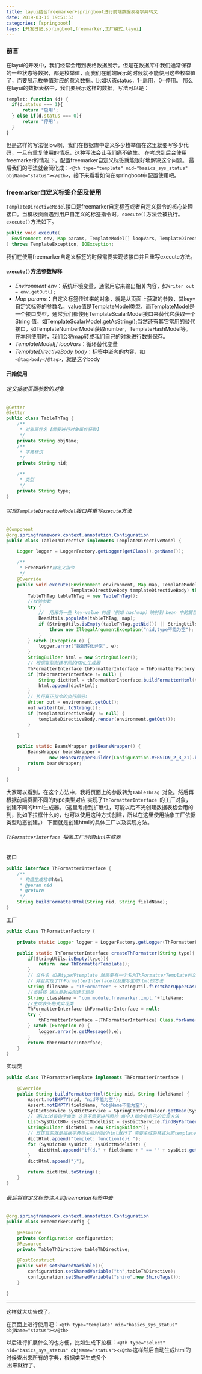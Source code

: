 ```yaml
---
title: layui结合freemarker+springboot进行前端数据表格字典转义
date: 2019-03-16 19:51:53
categories: [springboot]
tags: [开发日记,springboot,freemarker,工厂模式,layui]
---
```


### 前言
在layui的开发中，我们经常会用到表格数据展示。但是在数据库中我们通常保存的一些状态等数据，都是枚举值，而我们在前端展示的时候就不能使用这些枚举值了，而要展示枚举值对应的意义数据。比如状态status，1=启用，0=停用。
那么在layui的数据表格中，我们要展示这样的数据，写法可以是：
```javascript
templet: function (d) {
  if(d.status === 1){
      return "启用";
  } else if(d.status === 0){
      return "停用";
  }
}
```
但是这样的写法很low啊，我们在数据库中定义多少枚举值在这里就要写多少代码，一旦有重复使用的情况，这种写法会让我们痛不欲生。
在考虑到后台使用freemarker的情况下，配置freemarker自定义标签就能很好地解决这个问题。
最后我们的写法就会简化成：`<@th type="template" nid="basics_sys_status" objName="status"></@th>`，接下来看看如何在springboot中配置使用吧。
<!-- more -->
### freemarker自定义标签介绍及使用
`TemplateDirectiveModel`接口是freemarker自定标签或者自定义指令的核心处理接口。当模板页面遇到用户自定义的标签指令时，`execute()`方法会被执行。`execute()`方法如下。
```java
public void execute(
  Environment env, Map params, TemplateModel[] loopVars, TemplateDirectiveBody body
) throws TemplateException, IOException;
```
我们在使用freemarker自定义标签的时候需要实现该接口并且重写execute方法。
#### `execute()`方法参数解释
- *Environment env*：系统环境变量，通常用它来输出相关内容，如`Writer out = env.getOut();`
- *Map params*：自定义标签传过来的对象，就是从页面上获取的参数，其key=自定义标签的参数名，value值是TemplateModel类型，而TemplateModel是一个接口类型，通常我们都使用TemplateScalarModel接口来替代它获取一个String 值，如TemplateScalarModel.getAsString();当然还有其它常用的替代接口，如TemplateNumberModel获取number，TemplateHashModel等。
  在本例使用时，我们会将map转成我们自己的对象进行数据保存。
- *TemplateModel[] loopVars*：循环替代变量
- *TemplateDirectiveBody body*：标签中嵌套的内容，如`<@tag>body</@tag>`，就是这个body

#### 开始使用

###### 定义接收页面参数的对象
```java
@Getter
@Setter
public class TableThTag {
    /**
     * 对象属性名【需要进行对象属性获取】
     */
    private String objName;
    /**
     * 字典标识
     */
    private String nid;

    /**
     * 类型
     */
    private String type;
}
```
###### 实现`TemplateDirectiveModel`接口并重写`execute`方法
```java
@Component
@org.springframework.context.annotation.Configuration
public class TableThDirective implements TemplateDirectiveModel {

    Logger logger = LoggerFactory.getLogger(getClass().getName());

    /**
     * FreeMarker自定义指令
     */
    @Override
    public void execute(Environment environment, Map map, TemplateModel[] templateModels,
                        TemplateDirectiveBody templateDirectiveBody) throws TemplateException, IOException {
        TableThTag tableThTag = new TableThTag();
        //校验参数
        try {
            //  用来将一些 key-value 的值（例如 hashmap）映射到 bean 中的属性
            BeanUtils.populate(tableThTag, map);
            if (StringUtils.isEmpty(tableThTag.getNid()) || StringUtils.isEmpty(tableThTag.getType())) {
                throw new IllegalArgumentException("nid,type不能为空");
            }
        } catch (Exception e) {
            logger.error("数据转化异常", e);
        }
        StringBuilder html = new StringBuilder();
        // 根据类型创建不同的HTML生成器
        ThFormatterInterface thFormatterInterface = ThFormatterFactory.createThFormatter(tableThTag.getType());
        if (thFormatterInterface != null) {
            String dictHtml = thFormatterInterface.buildFormatterHtml(tableThTag.getNid(), tableThTag.getFieldName());
            html.append(dictHtml);
        }
        // 执行真正指令的执行部分:
        Writer out = environment.getOut();
        out.write(html.toString());
        if (templateDirectiveBody != null) {
            templateDirectiveBody.render(environment.getOut());
        }

    }

    public static BeansWrapper getBeansWrapper() {
        BeansWrapper beansWrapper =
                new BeansWrapperBuilder(Configuration.VERSION_2_3_21).build();
        return beansWrapper;
    }

}
```
大家可以看到，在这个方法中，我将页面上的参数转为`TableThTag `对象。然后再根据前端页面不同的type类型对应
实现了`ThFormatterInterface `的工厂对象，创建不同的html生成器。（这里考虑到扩展性，可能以后不光创建数据表格会用的到，比如下拉框什么的，也可以使用这种方式创建，所以在这里使用抽象工厂依据类型动态创建。）
下面就是创建html的具体工厂以及实现方法。
###### `ThFormatterInterface `抽象工厂创建html生成器
接口
```java
public interface ThFormatterInterface {
    /**
     * 构造生成枚举html
     * @param nid
     * @return
     */
    String buildFormatterHtml(String nid, String fieldName);
}
```
工厂
```java
public class ThFormatterFactory {

    private static Logger logger = LoggerFactory.getLogger(ThFormatterFactory.class);

    public static ThFormatterInterface createThFormatter(String type){
        if(StringUtils.isEmpty(type)){
            return  new ThFormatterTemplate();
        }
        // 文件名 如果type传template 就需要有一个名为ThFormatterTemplate的文件
        // 并且实现了ThFormatterInterface以及重写生成html的方法
        String fileName = "ThFormatter" + StringUtil.firstCharUpperCase(type);
        //类路径 通过反射去创建实现类
        String className = "com.module.freemarker.impl."+fileName;
        //生成表头格式实现类
        ThFormatterInterface thFormatterInterface = null;
        try {
            thFormatterInterface =(ThFormatterInterface) Class.forName(className).newInstance();
        } catch (Exception e) {
            logger.error(e.getMessage(),e);
        }
        return thFormatterInterface;
    }
}
```
实现类
```java
public class ThFormatterTemplate implements ThFormatterInterface {

    @Override
    public String buildFormatterHtml(String nid, String fieldName) {
        Assert.notEMPTY(nid, "nid不能为空");
        Assert.notEMPTY(fieldName, "objName不能为空");
        SysDictService sysDictService = SpringContextHolder.getBean(SysDictService.class);
        // 通过nid查询字典类 这里不需要进行照抄 每个人都会有自己的实现方法
        List<SysDictBO> sysDictModelList = sysDictService.findByPartnerNid(nid);
        StringBuilder dictHtml = new StringBuilder();
        // 反正目的就是根据字典类生成对应的html就行了 需要生成的格式对照template原本应该有的写法就行了
        dictHtml.append("templet: function(d){ ");
        for (SysDictBO sysDict : sysDictModelList) {
            dictHtml.append("if(d." + fieldName + " == '" + sysDict.getValue() + "'){ return '" + sysDict.getName() + "';}");
        }
        dictHtml.append("}");

        return dictHtml.toString();
    }
}
```
###### 最后将自定义标签注入到freemarker标签中去
```java
@org.springframework.context.annotation.Configuration
public class FreemarkerConfig {

    @Resource
    private Configuration configuration;
    @Resource
    private TableThDirective tableThDirective;

    @PostConstruct
    public void setSharedVariable(){
        configuration.setSharedVariable("th",tableThDirective);
        configuration.setSharedVariable("shiro",new ShiroTags());
    }

}
```
---
这样就大功告成了。

在页面上进行使用吧：`<@th type="template" nid="basics_sys_status" objName="status"></@th>`

以后进行扩展什么的也方便，比如生成下拉框：`<@th type="select" nid="basics_sys_status" objName="status"></@th>`这样然后自动生成html的时候查出来所有的字典，根据类型生成多个<option>出来就行了。
